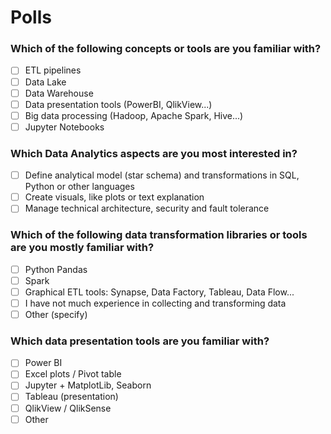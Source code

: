 # Polls 

### Which of the following concepts or tools are you familiar with?
- [ ] ETL pipelines
- [ ] Data Lake
- [ ] Data Warehouse
- [ ] Data presentation tools (PowerBI, QlikView...)
- [ ] Big data processing (Hadoop, Apache Spark, Hive...)
- [ ] Jupyter Notebooks

### Which Data Analytics aspects are you most interested in?
- [ ] Define analytical model (star schema) and transformations in SQL, Python or other languages
- [ ] Create visuals, like plots or text explanation
- [ ] Manage technical architecture, security and fault tolerance

### Which of the following data transformation libraries or tools are you mostly familiar with?
- [ ] Python Pandas
- [ ] Spark
- [ ] Graphical ETL tools: Synapse, Data Factory, Tableau, Data Flow...
- [ ] I have not much experience in collecting and transforming data
- [ ] Other (specify)

### Which data presentation tools are you familiar with?
- [ ] Power BI
- [ ] Excel plots / Pivot table
- [ ] Jupyter + MatplotLib, Seaborn
- [ ] Tableau (presentation)
- [ ] QlikView / QlikSense
- [ ] Other 
